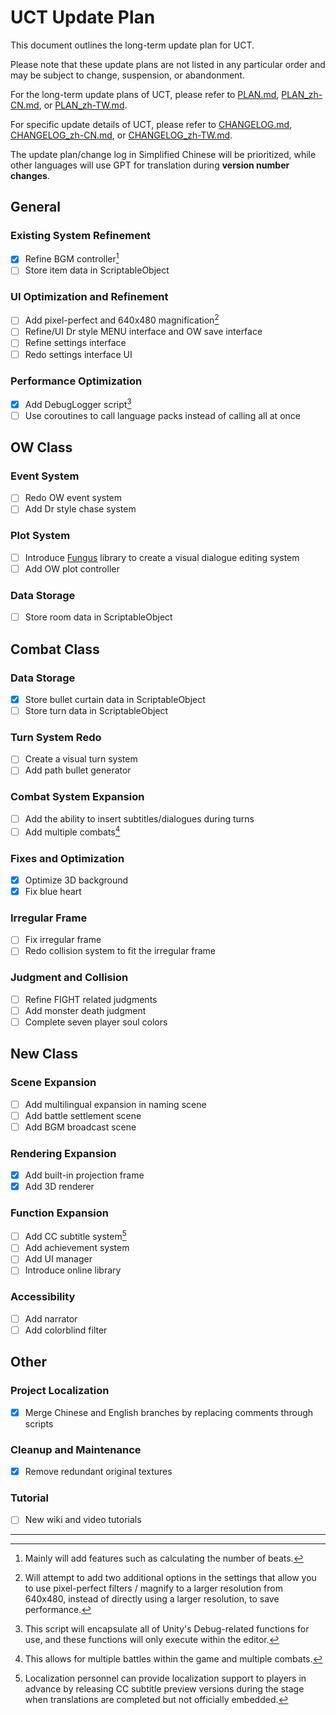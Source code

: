 # UCT Update Plan

This document outlines the long-term update plan for UCT.

Please note that these update plans are not listed in any particular order and may be subject to change, suspension, or abandonment.

For the long-term update plans of UCT, please refer to [PLAN.md](PLAN.md), [PLAN_zh-CN.md](PLAN_zh-CN.md), or [PLAN_zh-TW.md](PLAN_zh-TW.md).

For specific update details of UCT, please refer to [CHANGELOG.md](CHANGELOG.md), [CHANGELOG_zh-CN.md](CHANGELOG_zh-CN.md), or [CHANGELOG_zh-TW.md](CHANGELOG_zh-TW.md).

The update plan/change log in Simplified Chinese will be prioritized, while other languages will use GPT for translation during **version number changes**.

## General
### Existing System Refinement
- [x] Refine BGM controller[^1]
- [ ] Store item data in ScriptableObject

### UI Optimization and Refinement
- [ ] Add pixel-perfect and 640x480 magnification[^2]
- [ ] Refine/UI Dr style MENU interface and OW save interface
- [ ] Refine settings interface
- [ ] Redo settings interface UI

### Performance Optimization
- [x] Add DebugLogger script[^3]
- [ ] Use coroutines to call language packs instead of calling all at once

## OW Class
### Event System
- [ ] Redo OW event system
- [ ] Add Dr style chase system

### Plot System
- [ ] Introduce [Fungus](https://github.com/snozbot/fungus) library to create a visual dialogue editing system
- [ ] Add OW plot controller

### Data Storage
- [ ] Store room data in ScriptableObject

## Combat Class
### Data Storage
- [x] Store bullet curtain data in ScriptableObject
- [ ] Store turn data in ScriptableObject

### Turn System Redo
- [ ] Create a visual turn system
- [ ] Add path bullet generator

### Combat System Expansion
- [ ] Add the ability to insert subtitles/dialogues during turns
- [ ] Add multiple combats[^4]

### Fixes and Optimization
- [x] Optimize 3D background
- [x] Fix blue heart

### Irregular Frame
- [ ] Fix irregular frame
- [ ] Redo collision system to fit the irregular frame

### Judgment and Collision
- [ ] Refine FIGHT related judgments
- [ ] Add monster death judgment
- [ ] Complete seven player soul colors

## New Class
### Scene Expansion
- [ ] Add multilingual expansion in naming scene
- [ ] Add battle settlement scene
- [ ] Add BGM broadcast scene

### Rendering Expansion
- [x] Add built-in projection frame
- [x] Add 3D renderer

### Function Expansion
- [ ] Add CC subtitle system[^5]
- [ ] Add achievement system
- [ ] Add UI manager
- [ ] Introduce online library

### Accessibility
- [ ] Add narrator
- [ ] Add colorblind filter

## Other
### Project Localization
- [x] Merge Chinese and English branches by replacing comments through scripts

### Cleanup and Maintenance
- [x] Remove redundant original textures

### Tutorial
- [ ] New wiki and video tutorials

---

[^1]: Mainly will add features such as calculating the number of beats.
[^2]: Will attempt to add two additional options in the settings that allow you to use pixel-perfect filters / magnify to a larger resolution from 640x480, instead of directly using a larger resolution, to save performance.
[^3]: This script will encapsulate all of Unity's Debug-related functions for use, and these functions will only execute within the editor.
[^4]: This allows for multiple battles within the game and multiple combats.
[^5]: Localization personnel can provide localization support to players in advance by releasing CC subtitle preview versions during the stage when translations are completed but not officially embedded.